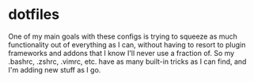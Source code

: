 # dotfiles

One of my main goals with these configs is trying to squeeze as much functionality out of everything as I can, without having to resort to plugin frameworks and addons that I know I'll never use a fraction of. So my .bashrc, .zshrc, .vimrc, etc. have as many built-in tricks as I can find, and I'm adding new stuff as I go.

